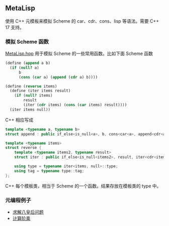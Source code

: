 ## MetaLisp

使用 C++ 元模板来模拟 Scheme 的 car、cdr、cons、lisp  等语法。需要 C++ 17 支持。



### 模拟 Scheme 函数

[MetaLisp.hpp](./MetaLisp.hpp) 用于模拟 Scheme 的一些常用函数。比如下面 Scheme 函数

```Scheme
(define (append a b)
  (if (null? a)
      b
      (cons (car a) (append (cdr a) b))))

(define (reverse items)
  (define (iter items result)
    (if (null? items)
        result
        (iter (cdr items) (cons (car items) result))))
  (iter items null))
```

C++ 相应写成

```C++
template <typename a, typename b>
struct append : public if_else<is_null<a>, b, cons<car<a>, append<cdr<a>, b>>> {};

template <typename items>
struct reverse {
    template <typename items2, typename result>
    struct iter : public if_else<is_null<items2>, result, iter<cdr<items2>, cons<car<items2>, result>>> {};

    using type = typename iter<items, null>::type;
    using tag = typename type::tag;
};
```

C++ 每个模板类，相当于 Scheme 的一个函数。结果存放在模板类的 type 中。



### 元编程例子

* [求解八皇后问题](./examples/queen.hpp)
* [计算阶乘](./examples/factorial.hpp)


